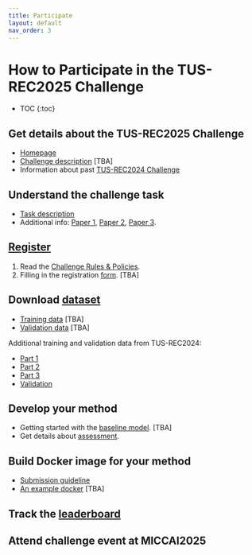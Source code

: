 ```yaml
---
title: Participate
layout: default
nav_order: 3
---
```


# How to Participate in the TUS-REC2025 Challenge

- TOC
{:toc}

## Get details about the TUS-REC2025 Challenge

* [Homepage](index2025.md)
* <a href="TBA" target="_blank">Challenge description</a> [TBA]
* Information about past [TUS-REC2024 Challenge](TUS-REC2024.md)

## Understand the challenge task

* [Task description](task2025.md)
* Additional info:
    <a href="https://link.springer.com/chapter/10.1007/978-3-031-72083-3_64" target="_blank">Paper 1</a>,
    <a href="https://ieeexplore.ieee.org/abstract/document/10230773" target="_blank">Paper 2</a>,
    <a href="https://ieeexplore.ieee.org/abstract/document/10288201" target="_blank">Paper 3</a>.
    

## [Register](registration2025.md)

1. Read the [Challenge Rules & Policies](policies2025.html).
2. Filling in the registration <a href="TBA" target="_blank">form</a>. [TBA]

##  Download [dataset](data2025.md)

* <a href="TBA" target="_blank">Training data</a> [TBA]
* <a href="TBA" target="_blank">Validation data</a> [TBA]

Additional training and validation data from TUS-REC2024:

* <a href="https://zenodo.org/doi/10.5281/zenodo.11178508" target="_blank">Part 1</a>
* <a href="https://zenodo.org/doi/10.5281/zenodo.11180794" target="_blank">Part 2</a>
* <a href="https://zenodo.org/doi/10.5281/zenodo.11355499" target="_blank">Part 3</a>
* <a href="https://zenodo.org/doi/10.5281/zenodo.12979481" target="_blank">Validation</a>


## Develop your method

* Getting started with the <a href="TBA" target="_blank">baseline model</a>. [TBA]
* Get details about [assessment](assessment2025.md).

## Build Docker image for your method

* [Submission guideline](submission2025.md)
* <a href="TBA" target="_blank">An example docker</a> [TBA]

## Track the [leaderboard](leaderboard2025.md)

## Attend challenge event at MICCAI2025





